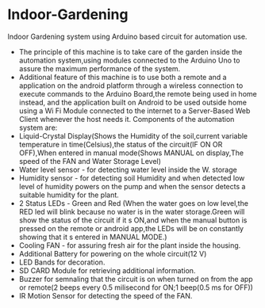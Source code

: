 # Indoor-Gardening
Indoor Gardening system using Arduino based circuit for automation use.
* The principle of this machine is to take care of the garden inside the automation system,using modules connected to the Arduino Uno to assure the maximum 
performance of the system.
* Additional feature of this machine is to use both a remote and a application on the android platform through a wireless connection to execute commands to the Arduino Board,the remote being used in home instead, and the application built on Android to be used outside home using a Wi Fi Module connected to the internet to a Server-Based Web Client whenever the host needs it.
Components of the automation system are:
* Liquid-Crystal Display(Shows the Humidity of the soil,current variable temperature in time(Celsius),the status of the circuit(IF ON OR OFF),When entered in manual mode(Shows MANUAL on display,The speed of the FAN and Water Storage Level)
* Water level sensor - for detecting water level inside the W. storage
* Humidity sensor - for detecting soil Humidity and when detected low level of humidity powers on the pump and when the sensor detects a suitable humidity for the plant.
* 2 Status LEDs - Green and Red (When the water goes on low level,the RED led will blink because no water is in the water storage.Green will show the status of the circuit if it s ON,and when the manual button is pressed on the remote or android app,the LEDs will be on constantly showing that it s entered in MANUAL MODE.)
* Cooling FAN - for assuring fresh air for the plant inside the housing.
* Additional Battery for powering on the whole circuit(12 V)
* LED Bands for decoration.
* SD CARD Module for retrieving additional information.
* Buzzer for semnaling that the circuit is on when turned on from the app or remote(2 beeps every 0.5 milisecond for ON;1 beep(0.5 ms for OFF))
* IR Motion Sensor for detecting the speed of the FAN.
